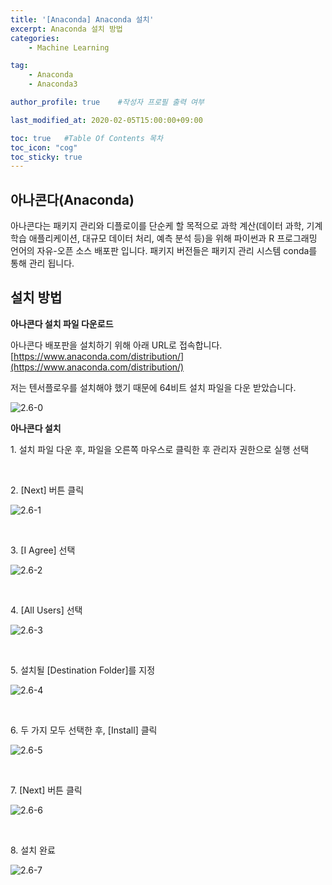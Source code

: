 ```yaml
---
title: '[Anaconda] Anaconda 설치' 
excerpt: Anaconda 설치 방법
categories:
    - Machine Learning

tag:
    - Anaconda
    - Anaconda3

author_profile: true    #작성자 프로필 출력 여부

last_modified_at: 2020-02-05T15:00:00+09:00

toc: true   #Table Of Contents 목차 
toc_icon: "cog"
toc_sticky: true
---
```


## 아나콘다(Anaconda)
아나콘다는 패키지 관리와 디플로이를 단순케 할 목적으로 과학 계산(데이터 과학, 기계 학습 애플리케이션, 대규모 데이터 처리, 예측 분석 등)을 위해 파이썬과 R 프로그래밍 언어의 자유-오픈 소스 배포판 입니다. 패키지 버전들은 패키지 관리 시스템 conda를 통해 관리 됩니다.  

## 설치 방법 

__아나콘다 설치 파일 다운로드__

아나콘다 배포판을 설치하기 위해 아래 URL로 접속합니다. 
[https://www.anaconda.com/distribution/](https://www.anaconda.com/distribution/)

저는 텐서플로우를 설치해야 했기 때문에 64비트 설치 파일을 다운 받았습니다.

![2.6-0](/assets/img/anaconda/2.6-0.png)

__아나콘다 설치__

<p>1. 설치 파일 다운 후, 파일을 오른쪽 마우스로 클릭한 후 관리자 권한으로 실행 선택</p>


<br>

<p>2. [Next] 버튼 클릭</p> 

![2.6-1](/assets/img/anaconda/2.6-1.png)

<br>

<p>3. [I Agree] 선택</p> 

![2.6-2](/assets/img/anaconda/2.6-2.png)

<br>

<p>4. [All Users] 선택</p> 

![2.6-3](/assets/img/anaconda/2.6-3.png)

<br>

<p>5. 설치될 [Destination Folder]를 지정</p> 

![2.6-4](/assets/img/anaconda/2.6-4.png)

<br>

<p>6. 두 가지 모두 선택한 후, [Install] 클릭</p> 

![2.6-5](/assets/img/anaconda/2.6-5.png)

<br>

<p>7. [Next] 버튼 클릭</p> 

![2.6-6](/assets/img/anaconda/2.6-6.png)

<br>

<p>8. 설치 완료 </p> 

![2.6-7](/assets/img/anaconda/2.6-7.png)